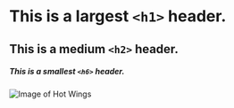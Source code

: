 # This is a largest `<h1>` header.
## This is a medium `<h2>` header.
##### This is a smallest `<h6>` header.
![Image of Hot Wings](https://www.christinascucina.com/wp-content/uploads/2013/10/no-fry-hot-wings-1.jpg)
